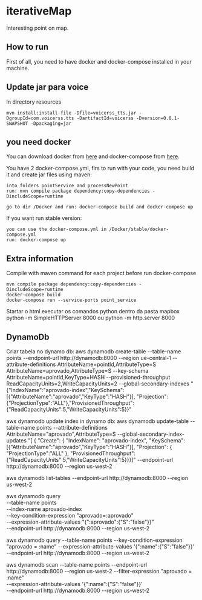 # iterativeMap
Interesting point on map.


## How to run ##



First of all, you need to have docker and docker-compose installed in your machine.
## Update jar para voice
In directory resources

``
mvn install:install-file -Dfile=voicerss_tts.jar -DgroupId=com.voicerss.tts -DartifactId=voicerss -Dversion=0.0.1-SNAPSHOT -Dpackaging=jar
``

## you need docker
You can download docker from [here](https://www.docker.com/products/docker-desktop) and docker-compose from [here](https://docs.docker.com/compose/install/).

You have 2 docker-compose.yml, firs to run with your code, you need build it and create jar files using maven:
``` 
into folders pointService and processNewPoint 
run: mvn compile package dependency:copy-dependencies -DincludeScope=runtime

go to dir /Docker and run: docker-compose build and docker-compose up
```

If you want run stable version:

```
you can use the docker-compose.yml in /Docker/stable/docker-compose.yml
run: docker-compose up
```



## Extra information

Compile with maven command for each project before run docker-compose
```
mvn compile package dependency:copy-dependencies -DincludeScope=runtime
docker-compose build
docker-compose run --service-ports point_service   
```
Startar o html executar os comandos python dentro da pasta mapbox 
python -m SimpleHTTPServer 8000 ou python -m http.server 8000


## DynamoDb


Criar tabela no dynamo db:
aws dynamodb create-table --table-name points --endpoint-url http://dynamodb:8000  --region ue-central-1 
--attribute-definitions AttributeName=pointId,AttributeType=S AttributeName=aprovado,AttributeType=S 
--key-schema AttributeName=pointId,KeyType=HASH --provisioned-throughput ReadCapacityUnits=2,WriteCapacityUnits=2 
--global-secondary-indexes "{\"IndexName\":\"aprovado-index\",\"KeySchema\":[{\"AttributeName\":\"aprovado\",\"KeyType\":\"HASH\"}],
\"Projection\":{\"ProjectionType\":\"ALL\"},\"ProvisionedThroughput\":{\"ReadCapacityUnits\":5,\"WriteCapacityUnits\":5}}"


aws dynamodb update index in dynamo db:
 aws dynamodb update-table --table-name points --attribute-definitions AttributeName=\"aprovado\",AttributeType=S --global-secondary-index-updates "[ { \"Create\": { \"IndexName\": \"aprovado-index\", \"KeySchema\": [{\"AttributeName\":\"aprovado\",\"KeyType\":\"HASH\"}], \"Projection\": { \"ProjectionType\":\"ALL\" }, \"ProvisionedThroughput\":{\"ReadCapacityUnits\":5,\"WriteCapacityUnits\":5}}}]" --endpoint-url http://dynamodb:8000 --region us-west-2

aws dynamodb list-tables --endpoint-url http://dynamodb:8000  --region us-west-2

aws dynamodb query \
 --table-name points \
 --index-name aprovado-index \
 --key-condition-expression "aprovado=:aprovado" \
 --expression-attribute-values "{\":aprovado\":{\"S\":\"false\"}}" \
 --endpoint-url http://dynamodb:8000  --region us-west-2

aws dynamodb query --table-name points --key-condition-expression "aprovado = :name" --expression-attribute-values  '{":name":{"S":"false"}}' \
 --endpoint-url http://dynamodb:8000  --region us-west-2

aws dynamodb scan    --table-name points --endpoint-url http://dynamodb:8000  --region us-west-2
     --filter-expression "aprovado = :name" \
     --expression-attribute-values '{":name":{"S":"false"}}' \
 --endpoint-url http://dynamodb:8000  --region us-west-2